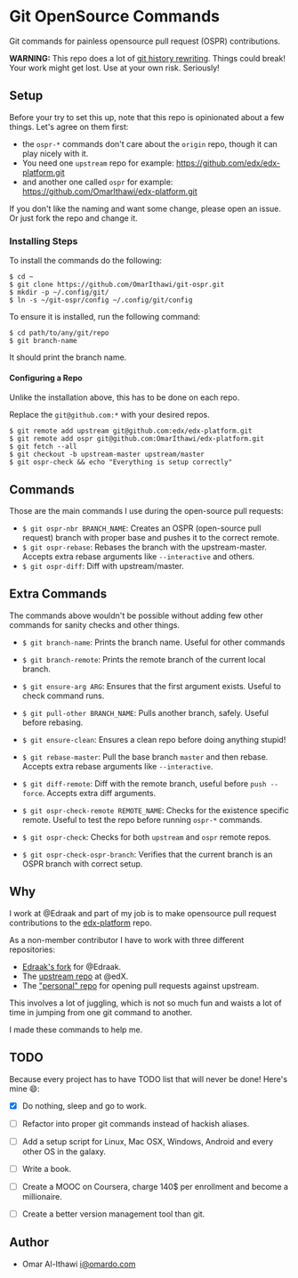 # Git OpenSource Commands
Git commands for painless opensource pull request (OSPR) contributions.

**WARNING:** This repo does a lot of
[git history rewriting](https://git-scm.com/book/en/v2/Git-Tools-Rewriting-History).
Things could break! Your work might get lost. Use at your own risk.
Seriously!

## Setup
Before your try to set this up, note that this repo is opinionated about a few
things. Let's agree on them first:

 - the `ospr-*` commands don't care about the `origin` repo,
   though it can play nicely with it.
 - You need one `upstream` repo for example:
   https://github.com/edx/edx-platform.git
 - and another one called `ospr` for example:
   https://github.com/OmarIthawi/edx-platform.git

If you don't like the naming and want some change, please open an issue.
Or just fork the repo and change it.

### Installing Steps
To install the commands do the following:

```
$ cd ~
$ git clone https://github.com/OmarIthawi/git-ospr.git
$ mkdir -p ~/.config/git/
$ ln -s ~/git-ospr/config ~/.config/git/config
```

To ensure it is installed, run the following command:
```
$ cd path/to/any/git/repo
$ git branch-name
```

It should print the branch name.

#### Configuring a Repo
Unlike the installation above, this has to be done on each repo.

Replace the `git@github.com:*` with your desired repos.

```
$ git remote add upstream git@github.com:edx/edx-platform.git
$ git remote add ospr git@github.com:OmarIthawi/edx-platform.git
$ git fetch --all
$ git checkout -b upstream-master upstream/master
$ git ospr-check && echo "Everything is setup correctly"
```

## Commands
Those are the main commands I use during the open-source pull requests:

 - `$ git ospr-nbr BRANCH_NAME`: Creates an OSPR (open-source
   pull request) branch with proper base and pushes it to the correct remote.
 - `$ git ospr-rebase`: Rebases the branch with the upstream-master. Accepts extra rebase arguments like `--interactive`
   and others.
 - `$ git ospr-diff`: Diff with upstream/master.

## Extra Commands
The commands above wouldn't be possible without adding few other commands
for sanity checks and other things.

  - `$ git branch-name`: Prints the branch name. Useful for other commands

  - `$ git branch-remote`: Prints the remote branch of the current local branch.

  - `$ git ensure-arg ARG`: Ensures that the first argument exists.
    Useful to check command runs.

  - `$ git pull-other BRANCH_NAME`: Pulls another branch, safely.
    Useful before rebasing.

  - `$ git ensure-clean`: Ensures a clean repo before doing anything stupid!

  - `$ git rebase-master`: Pull the base branch `master` and then rebase.
    Accepts extra rebase arguments like `--interactive`.

  - `$ git diff-remote`: Diff with the remote branch, useful before
    `push --force`. Accepts extra diff arguments.

  - `$ git ospr-check-remote REMOTE_NAME`: Checks for the existence specific
    remote. Useful to test the repo before running `ospr-*` commands.

  - `$ git ospr-check`: Checks for both `upstream` and `ospr` remote repos.

  - `$ git ospr-check-ospr-branch`: Verifies that the current branch is an
    OSPR branch with correct setup.

## Why
I work at @Edraak and part of my job is to make opensource pull request
contributions to the [edx-platform](https://github.com/edx/edx-platform) repo.

As a non-member contributor I have to work with three different repositories:

 - [Edraak's fork](https://github.com/Edraak/edx-platform) for @Edraak.
 - The [upstream repo](https://github.com/edx/edx-platform) at @edX.
 - The ["personal" repo](https://github.com/OmarIthawi/edx-platform)
   for opening pull requests against upstream.

This involves a lot of juggling, which is not so much fun and waists a
lot of time in jumping from one git command to another.

I made these commands to help me.

## TODO
Because every project has to have TODO list that will never be done! Here's
mine 😄:

 - [x] Do nothing, sleep and go to work.
 - [ ] Refactor into proper git commands instead of hackish aliases.
 - [ ] Add a setup script for Linux, Mac OSX, Windows, Android and every
   other OS in the galaxy.
 - [ ] Write a book.
 - [ ] Create a MOOC on Coursera, charge 140$ per enrollment and
   become a millionaire.
 - [ ] Create a better version management tool than git.


## Author

 - Omar Al-Ithawi <i@omardo.com>

